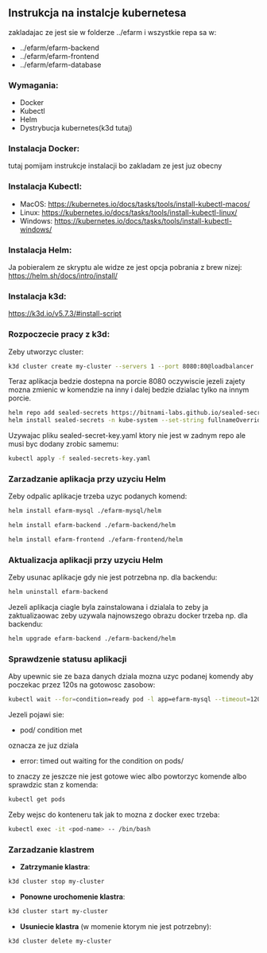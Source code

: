## Instrukcja na instalcje kubernetesa

zakladajac ze jest sie w folderze ../efarm i wszystkie repa sa w: 
- ../efarm/efarm-backend 
- ../efarm/efarm-frontend
- ../efarm/efarm-database

### Wymagania:
- Docker
- Kubectl
- Helm
- Dystrybucja kubernetes(k3d tutaj)

### Instalacja Docker:
tutaj pomijam instrukcje instalacji bo zakladam ze jest juz obecny

### Instalacja Kubectl:
- MacOS:
https://kubernetes.io/docs/tasks/tools/install-kubectl-macos/
- Linux:
https://kubernetes.io/docs/tasks/tools/install-kubectl-linux/
- Windows:
https://kubernetes.io/docs/tasks/tools/install-kubectl-windows/

### Instalacja Helm:
Ja pobieralem ze skryptu ale widze ze jest opcja pobrania z brew nizej:
https://helm.sh/docs/intro/install/

### Instalacja k3d:
https://k3d.io/v5.7.3/#install-script

### Rozpoczecie pracy z k3d:
Zeby utworzyc cluster:

```sh
k3d cluster create my-cluster --servers 1 --port 8080:80@loadbalancer
```

Teraz aplikacja bedzie dostepna na porcie 8080 oczywiscie jezeli zajety mozna zmienic w komendzie na inny i dalej bedzie dzialac tylko na innym porcie.

```sh
helm repo add sealed-secrets https://bitnami-labs.github.io/sealed-secrets
helm install sealed-secrets -n kube-system --set-string fullnameOverride=sealed-secrets-controller sealed-secrets/sealed-secrets
```

Uzywajac pliku sealed-secret-key.yaml ktory nie jest w zadnym repo ale musi byc dodany zrobic samemu:

```sh
kubectl apply -f sealed-secrets-key.yaml
```

### Zarzadzanie aplikacja przy uzyciu Helm
Zeby odpalic aplikacje trzeba uzyc podanych komend:

```sh
helm install efarm-mysql ./efarm-mysql/helm 
```

```sh
helm install efarm-backend ./efarm-backend/helm 
```

```sh
helm install efarm-frontend ./efarm-frontend/helm 
```

### Aktualizacja aplikacji przy uzyciu Helm
Zeby usunac aplikacje gdy nie jest potrzebna np. dla backendu:

```sh
helm uninstall efarm-backend
```

Jezeli aplikacja ciagle byla zainstalowana i dzialala to zeby ja zaktualizaowac zeby uzywala najnowszego obrazu docker trzeba np. dla backendu:

```sh
helm upgrade efarm-backend ./efarm-backend/helm
```


### Sprawdzenie statusu aplikacji
Aby upewnic sie ze baza danych dziala mozna uzyc podanej komendy aby poczekac przez 120s na gotowosc zasobow:

```sh
kubectl wait --for=condition=ready pod -l app=efarm-mysql --timeout=120s
```

Jezeli pojawi sie:
- pod/<app-name> condition met

oznacza ze juz dziala
- error: timed out waiting for the condition on pods/<app-name>

to znaczy ze jeszcze nie jest gotowe wiec albo powtorzyc komende albo sprawdzic stan z komenda:

```sh
kubectl get pods
```

Zeby wejsc do konteneru tak jak to mozna z docker exec trzeba:

```sh
kubectl exec -it <pod-name> -- /bin/bash
```

### Zarzadzanie klastrem

- **Zatrzymanie klastra**:

```sh
k3d cluster stop my-cluster
```

- **Ponowne urochomenie klastra**:

```sh
k3d cluster start my-cluster
```

- **Usuniecie klastra** (w momenie ktorym nie jest potrzebny):

```sh
k3d cluster delete my-cluster
```

